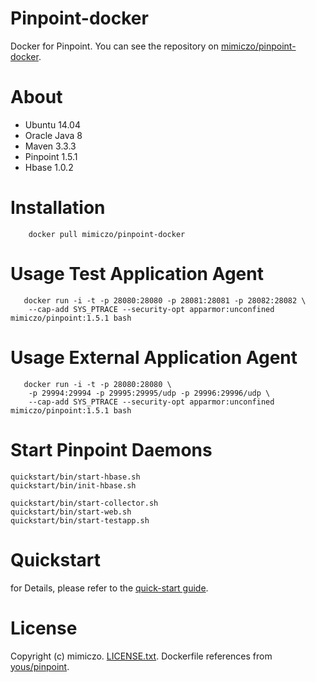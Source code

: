 # Pinpoint-docker
Docker for Pinpoint. You can see the repository on [mimiczo/pinpoint-docker](https://hub.docker.com/r/mimiczo/pinpoint-docker).

# About

* Ubuntu 14.04
* Oracle Java 8
* Maven 3.3.3
* Pinpoint 1.5.1
* Hbase 1.0.2

# Installation

```
    docker pull mimiczo/pinpoint-docker
```

# Usage Test Application Agent

```
   docker run -i -t -p 28080:28080 -p 28081:28081 -p 28082:28082 \
    --cap-add SYS_PTRACE --security-opt apparmor:unconfined mimiczo/pinpoint:1.5.1 bash
```

# Usage External Application Agent

```
   docker run -i -t -p 28080:28080 \
    -p 29994:29994 -p 29995:29995/udp -p 29996:29996/udp \
    --cap-add SYS_PTRACE --security-opt apparmor:unconfined mimiczo/pinpoint:1.5.1 bash
```

# Start Pinpoint Daemons

```
quickstart/bin/start-hbase.sh
quickstart/bin/init-hbase.sh

quickstart/bin/start-collector.sh
quickstart/bin/start-web.sh
quickstart/bin/start-testapp.sh
```

# Quickstart

for Details, please refer to the [quick-start guide](https://github.com/naver/pinpoint/blob/master/quickstart/README.md).

# License

Copyright (c) mimiczo. [LICENSE.txt](https://github.com/mimiczo/pinpoint-docker/license.txt).
Dockerfile references from [yous/pinpoint](https://hub.docker.com/r/yous/pinpoint).
